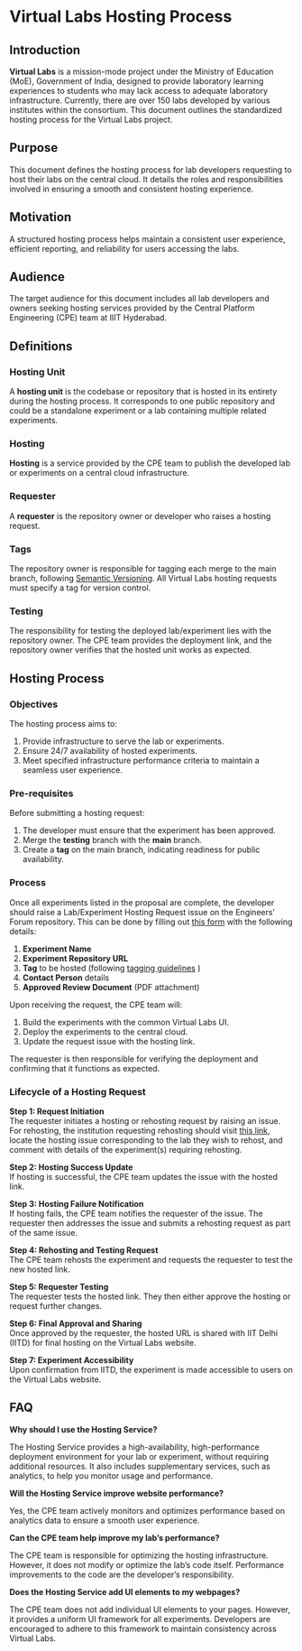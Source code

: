 # Virtual Labs Hosting Process

## Introduction

**Virtual Labs** is a mission-mode project under the Ministry of Education (MoE), Government of India, designed to provide laboratory learning experiences to students who may lack access to adequate laboratory infrastructure. Currently, there are over 150 labs developed by various institutes within the consortium. This document outlines the standardized hosting process for the Virtual Labs project.

## Purpose

This document defines the hosting process for lab developers requesting to host their labs on the central cloud. It details the roles and responsibilities involved in ensuring a smooth and consistent hosting experience.

## Motivation

A structured hosting process helps maintain a consistent user experience, efficient reporting, and reliability for users accessing the labs.

## Audience

The target audience for this document includes all lab developers and owners seeking hosting services provided by the Central Platform Engineering (CPE) team at IIIT Hyderabad.

## Definitions

### Hosting Unit
A **hosting unit** is the codebase or repository that is hosted in its entirety during the hosting process. It corresponds to one public repository and could be a standalone experiment or a lab containing multiple related experiments.

### Hosting
**Hosting** is a service provided by the CPE team to publish the developed lab or experiments on a central cloud infrastructure.

### Requester
A **requester** is the repository owner or developer who raises a hosting request.

### Tags
The repository owner is responsible for tagging each merge to the main branch, following [Semantic Versioning](https://semver.org/). All Virtual Labs hosting requests must specify a tag for version control.

### Testing
The responsibility for testing the deployed lab/experiment lies with the repository owner. The CPE team provides the deployment link, and the repository owner verifies that the hosted unit works as expected.

## Hosting Process

### Objectives

The hosting process aims to:
1. Provide infrastructure to serve the lab or experiments.
2. Ensure 24/7 availability of hosted experiments.
3. Meet specified infrastructure performance criteria to maintain a seamless user experience.

### Pre-requisites

Before submitting a hosting request:
1. The developer must ensure that the experiment has been approved.
2. Merge the **testing** branch with the **main** branch.
3. Create a **tag** on the main branch, indicating readiness for public availability.

### Process

Once all experiments listed in the proposal are complete, the developer should raise a Lab/Experiment Hosting Request issue on the Engineers’ Forum repository. This can be done by filling out [this form](https://github.com/virtual-labs/engineers-forum/issues/new?assignees=&labels=Phase-3&projects=&template=lab-experiments-hosting-request.md&title=Lab%2FExperiment+Hosting+Request+for++) with the following details:
1. **Experiment Name**
2. **Experiment Repository URL**
3. **Tag** to be hosted (following [tagging guidelines](https://github.com/virtual-labs/engineers-forum/blob/master/ph4/services/development-process.md#step-5-tagging-the-release) )
4. **Contact Person** details
5. **Approved Review Document** (PDF attachment)

Upon receiving the request, the CPE team will:
1. Build the experiments with the common Virtual Labs UI.
2. Deploy the experiments to the central cloud.
3. Update the request issue with the hosting link.

The requester is then responsible for verifying the deployment and confirming that it functions as expected.

### Lifecycle of a Hosting Request

**Step 1: Request Initiation**  
The requester initiates a hosting or rehosting request by raising an issue. For rehosting, the institution requesting rehosting should visit [this link](https://github.com/virtual-labs/engineers-forum/issues), locate the hosting issue corresponding to the lab they wish to rehost, and comment with details of the experiment(s) requiring rehosting.

**Step 2: Hosting Success Update**  
If hosting is successful, the CPE team updates the issue with the hosted link.

**Step 3: Hosting Failure Notification**  
If hosting fails, the CPE team notifies the requester of the issue. The requester then addresses the issue and submits a rehosting request as part of the same issue.

**Step 4: Rehosting and Testing Request**  
The CPE team rehosts the experiment and requests the requester to test the new hosted link.

**Step 5: Requester Testing**  
The requester tests the hosted link. They then either approve the hosting or request further changes.

**Step 6: Final Approval and Sharing**  
Once approved by the requester, the hosted URL is shared with IIT Delhi (IITD) for final hosting on the Virtual Labs website.

**Step 7: Experiment Accessibility**  
Upon confirmation from IITD, the experiment is made accessible to users on the Virtual Labs website.


## FAQ

**Why should I use the Hosting Service?**

The Hosting Service provides a high-availability, high-performance deployment environment for your lab or experiment, without requiring additional resources. It also includes supplementary services, such as analytics, to help you monitor usage and performance.

**Will the Hosting Service improve website performance?**

Yes, the CPE team actively monitors and optimizes performance based on analytics data to ensure a smooth user experience.

**Can the CPE team help improve my lab’s performance?**

The CPE team is responsible for optimizing the hosting infrastructure. However, it does not modify or optimize the lab’s code itself. Performance improvements to the code are the developer’s responsibility.

**Does the Hosting Service add UI elements to my webpages?**

The CPE team does not add individual UI elements to your pages. However, it provides a uniform UI framework for all experiments. Developers are encouraged to adhere to this framework to maintain consistency across Virtual Labs.
